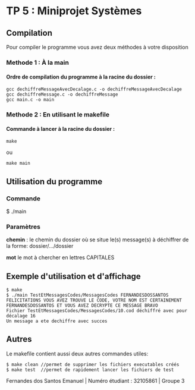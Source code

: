 TP 5 : Miniprojet Systèmes
==========================

Compilation
-----------

Pour compiler le programme vous avez deux méthodes à votre disposition

### Methode 1 : À la main

#### Ordre de compilation du programme à la racine du dossier :

    gcc dechiffreMessageAvecDecalage.c -o dechiffreMessageAvecDecalage
    gcc dechiffreMessage.c -o dechiffreMessage
    gcc main.c -o main

### Methode 2 : En utilisant le makefile

#### Commande à lancer à la racine du dossier :

    make
ou

    make main

Utilisation du programme
------------------------

### Commande

$ ./main <chemin> <mot>

### Paramètres
**chemin** : le chemin du dossier où se situe le(s) message(s) à déchiffrer de la forme: dossier/.../dossier

**mot** le mot à chercher en lettres CAPITALES

Exemple d'utilisation et d'affichage
------------------------------------

    $ make  
    $ ./main TestEtMessagesCodes/MessagesCodes FERNANDESDOSSANTOS  
    FELICITATIONS VOUS AVEZ TROUVE LE CODE, VOTRE NOM EST CERTAINEMENT FERNANDESDOSSANTOS ET VOUS AVEZ DECRYPTE CE MESSAGE BRAVO  
    Fichier TestEtMessagesCodes/MessagesCodes/10.cod déchiffré avec pour décalage 16  
    Un message a ete dechiffre avec succes

Autres
------

Le makefile contient aussi deux autres commandes utiles:

    $ make clean //permet de supprimer les fichiers executables créés  
    $ make test  //permet de rapidement lancer les fichiers de test

Fernandes dos Santos Emanuel | Numéro étudiant : 32105861 | Groupe 3